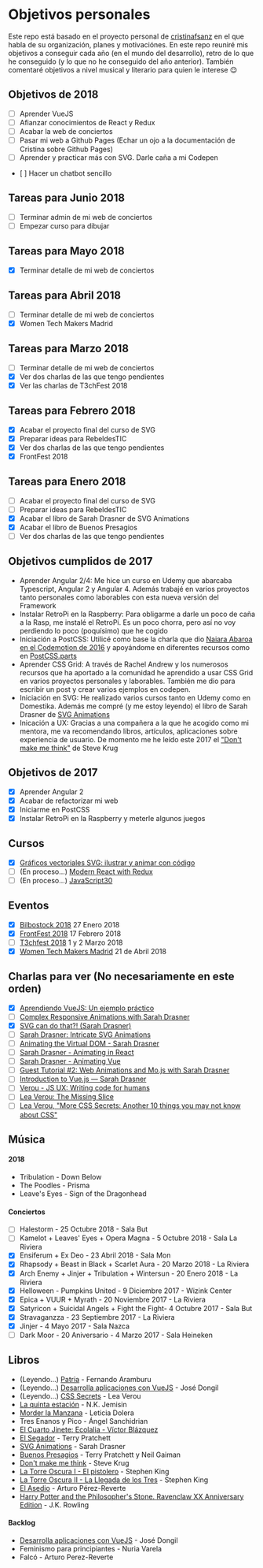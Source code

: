# Objetivos personales

Este repo está basado en el proyecto personal de [cristinafsanz](https://github.com/cristinafsanz/personal-goals) en el que habla de su organización, planes y motivaciónes. En este repo reuniré mis objetivos a conseguir cada año (en el mundo del desarrollo), retro de lo que he conseguido (y lo que no he conseguido del año anterior). También comentaré objetivos a nivel musical y literario para quien le interese 😌

## Objetivos de 2018

* [ ] Aprender VueJS
* [ ] Afianzar conocimientos de React y Redux
* [ ] Acabar la web de conciertos
* [ ] Pasar mi web a Github Pages (Echar un ojo a la documentación de Cristina sobre Github Pages)
* [ ] Aprender y practicar más con SVG. Darle caña a mi Codepen
* [ ] Hacer un chatbot sencillo

## Tareas para Junio 2018

* [ ] Terminar admin de mi web de conciertos
* [ ] Empezar curso para dibujar

## Tareas para Mayo 2018

* [x] Terminar detalle de mi web de conciertos

## Tareas para Abril 2018

* [ ] Terminar detalle de mi web de conciertos
* [x] Women Tech Makers Madrid

## Tareas para Marzo 2018

* [ ] Terminar detalle de mi web de conciertos
* [x] Ver dos charlas de las que tengo pendientes
* [x] Ver las charlas de T3chFest 2018

## Tareas para Febrero 2018

* [x] Acabar el proyecto final del curso de SVG
* [x] Preparar ideas para RebeldesTIC
* [x] Ver dos charlas de las que tengo pendientes
* [x] FrontFest 2018

## Tareas para Enero 2018

* [ ] Acabar el proyecto final del curso de SVG
* [ ] Preparar ideas para RebeldesTIC
* [x] Acabar el libro de Sarah Drasner de SVG Animations
* [x] Acabar el libro de Buenos Presagios
* [ ] Ver dos charlas de las que tengo pendientes

## Objetivos cumplidos de 2017

* Aprender Angular 2/4: Me hice un curso en Udemy que abarcaba Typescript, Angular 2 y Angular 4. Además trabajé en varios proyectos tanto personales como laborables con esta nueva versión del Framework
* Instalar RetroPi en la Raspberry: Para obligarme a darle un poco de caña a la Rasp, me instalé el RetroPi. Es un poco chorra, pero así no voy perdiendo lo poco (poquísimo) que he cogido
* Iniciación a PostCSS: Utilicé como base la charla que dio [Naiara Abaroa en el Codemotion de 2016](https://www.youtube.com/watch?v=7peIFggDH8M) y apoyándome en diferentes recursos como en [PostCSS.parts](https://www.postcss.parts/)
* Aprender CSS Grid: A través de Rachel Andrew y los numerosos recursos que ha aportado a la comunidad he aprendido a usar CSS Grid en varios proyectos personales y laborables. También me dio para escribir un post y crear varios ejemplos en codepen.
* Iniciación en SVG: He realizado varios cursos tanto en Udemy como en Domestika. Además me compré (y me estoy leyendo) el libro de Sarah Drasner de [SVG Animations](http://shop.oreilly.com/product/0636920045335.do)
* Inicación a UX: Gracias a una compañera a la que he acogido como mi mentora, me va recomendando libros, artículos, aplicaciones sobre experiencia de usuario. De momento me he leído este 2017 el ["Don't make me think"](https://www.amazon.es/Dont-Think-Revisited-Voices-Matter/dp/0321965515/ref=sr_1_1?ie=UTF8&qid=1514295977&sr=8-1&keywords=dont+make+me+think) de Steve Krug

## Objetivos de 2017

* [x] Aprender Angular 2
* [x] Acabar de refactorizar mi web
* [x] Iniciarme en PostCSS
* [x] Instalar RetroPi en la Raspberry y meterle algunos juegos

## Cursos

* [x] [Gráficos vectoriales SVG: ilustrar y animar con código](https://www.domestika.org/es/courses/169-graficos-vectoriales-svg-ilustrar-y-animar-con-codigo/course)
* [ ] (En proceso...) [Modern React with Redux](https://www.udemy.com/react-redux/)
* [ ] (En proceso...) [JavaScript30](https://javascript30.com/)

## Eventos

* [x] [Bilbostock 2018](http://bilbostack.com/) 27 Enero 2018
* [x] [FrontFest 2018](https://frontfest.es/) 17 Febrero 2018
* [ ] [T3chfest 2018](https://t3chfest.uc3m.es/2018/) 1 y 2 Marzo 2018
* [x] [Women Tech Makers Madrid]() 21 de Abril 2018

## Charlas para ver (No necesariamente en este orden)

* [x] [Aprendiendo VueJS: Un ejemplo práctico](https://www.youtube.com/watch?v=7ftXSVWOwcg)
* [ ] [Complex Responsive Animations with Sarah Drasner ](https://www.youtube.com/watch?v=BTyKwxf60s4&t=4s)
* [x] [SVG can do that?! (Sarah Drasner) ](https://www.youtube.com/watch?v=ADXX4fmWHbo)
* [ ] [Sarah Drasner: Intricate SVG Animations](https://www.youtube.com/watch?v=wc8ovZZ78SY)
* [ ] [Animating the Virtual DOM - Sarah Drasner](https://www.youtube.com/watch?v=W5AdUcJDHo0)
* [ ] [Sarah Drasner - Animating in React](https://www.youtube.com/watch?v=QlmaI7x7SYo)
* [ ] [Sarah Drasner - Animating Vue](https://www.youtube.com/watch?v=gJDyhmL9O_E)
* [ ] [Guest Tutorial #2: Web Animations and Mo.js with Sarah Drasner](https://www.youtube.com/watch?v=yRxWa8lXasI)
* [ ] [Introduction to Vue.js — Sarah Drasner](https://www.youtube.com/watch?v=TGW-z1bIWyg)
* [ ] [Verou - JS UX: Writing code for humans](https://www.youtube.com/watch?v=gweY3L0YA1Y&t=53s)
* [ ] [Lea Verou: The Missing Slice](https://www.youtube.com/watch?v=eVnUDTtOLE0)
* [ ] [Lea Verou, "More CSS Secrets: Another 10 things you may not know about CSS"](https://www.youtube.com/watch?v=3ikye7Qc7Ak)

## Música

#### 2018

* Tribulation - Down Below
* The Poodles - Prisma
* Leave's Eyes - Sign of the Dragonhead

#### Conciertos

* [ ] Halestorm - 25 Octubre 2018 - Sala But
* [ ] Kamelot + Leaves' Eyes + Opera Magna - 5 Octubre 2018 - Sala La Riviera
* [x] Ensiferum + Ex Deo - 23 Abril 2018 - Sala Mon
* [x] Rhapsody + Beast in Black + Scarlet Aura - 20 Marzo 2018 - La Riviera
* [x] Arch Enemy + Jinjer + Tribulation + Wintersun - 20 Enero 2018 - La Riviera
* [x] Helloween - Pumpkins United - 9 Diciembre 2017 - Wizink Center
* [x] Epica + VUUR + Myrath - 20 Noviembre 2017 - La Riviera
* [x] Satyricon + Suicidal Angels + Fight the Fight- 4 Octubre 2017 - Sala But
* [x] Stravaganzza - 23 Septiembre 2017 - La Riviera
* [x] Jinjer - 4 Mayo 2017 - Sala Nazca
* [ ] Dark Moor - 20 Aniversario - 4 Marzo 2017 - Sala Heineken

## Libros

* (Leyendo...) [Patria](https://www.casadellibro.com/libro-patria/9788490663196/3033439) - Fernando Aramburu
* (Leyendo...) [Desarrolla aplicaciones con VueJS](https://www.gitbook.com/book/jdonsan/desarrolla-aplicaciones-con-vuejs/details) - José Dongil
* (Leyendo...) [CSS Secrets](http://shop.oreilly.com/product/0636920031123.do) - Lea Verou
* [La quinta estación](https://www.casadellibro.com/libro-la-quinta-estacion-trilogia-de-la-tierra-fragmentada-i/9788466661690/5303471) - N.K. Jemisin
* [Morder la Manzana](https://www.casadellibro.com/libro-morder-la-manzana-la-revolucion-sera-feminista-o-no-sera/9788408182627/6214299?gclid=cjwkcajw-6bwbrbieiwa_k1zdbf_sv48t5l0jpmn0r5ppznwe1ld4p7pkcvknzndq0g3igm01w0khhocpacqavd_bwe&utm_source=google&utm_medium=cpc&utm_campaign=93) - Leticia Dolera
* Tres Enanos y Pico - Ángel Sanchidrian
* [El Cuarto Jinete: Ecolalia - Víctor Blázquez](http://victorblazquez.es/el-cuarto-jinete-ecolalia/)
* [El Segador](https://www.casadellibro.com/libro-el-segador-mundodisco-11--la-muerte-2--los-magos-3/9788497599931/927764) - Terry Pratchett
* [SVG Animations](http://shop.oreilly.com/product/0636920045335.do) - Sarah Drasner
* [Buenos Presagios](https://www.casadellibro.com/libro-buenos-presagios/9788448040253/1247904) - Terry Pratchett y Neil Gaiman
* [Don't make me think](https://www.amazon.es/Dont-Think-Revisited-Voices-Matter/dp/0321965515/ref=sr_1_1?ie=UTF8&qid=1514295977&sr=8-1&keywords=dont+make+me+think) - Steve Krug
* [La Torre Oscura I - El pistolero](https://www.amazon.es/pistolero-BEST-SELLER-Stephen-King/dp/8466338500/ref=sr_1_2?ie=UTF8&qid=1514297496&sr=8-2&keywords=libros+la+torre+oscura) - Stephen King
* [La Torre Oscura II - La Llegada de los Tres](https://www.amazon.es/llegada-tres-Torre-Oscura-SELLER/dp/8466340580/ref=sr_1_1?ie=UTF8&qid=1514297496&sr=8-1&keywords=libros+la+torre+oscura) - Stephen King
* [El Asedio](https://www.casadellibro.com/libro-el-asedio/9788420405551/1653255) - Arturo Pérez-Reverte
* [Harry Potter and the Philosopher's Stone. Ravenclaw XX Anniversary Edition](https://harrypotter.bloomsbury.com/uk/harry-potter-and-the-philosophers-stone-ravenclaw-9781408883785/?ewid=1614) - J.K. Rowling

#### Backlog

* [Desarrolla aplicaciones con VueJS](https://www.gitbook.com/book/jdonsan/desarrolla-aplicaciones-con-vuejs/details) - José Dongil
* Feminismo para principiantes - Nuria Varela
* Falcó - Arturo Perez-Reverte

